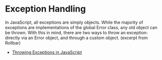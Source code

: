 # Exception Handling

In JavaScript, all exceptions are simply objects. While the majority of exceptions are implementations of the global Error class, any old object can be thrown. With this in mind, there are two ways to throw an exception: directly via an Error object, and through a custom object. (excerpt from Rollbar)

- [Throwing Exceptions in JavaScript](https://rollbar.com/guides/javascript/how-to-throw-exceptions-in-javascript)
